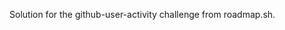 <p> Solution for the github-user-activity challenge from <a ref="https://roadmap.sh/projects/github-user-activity">roadmap.sh</a>.</p>
